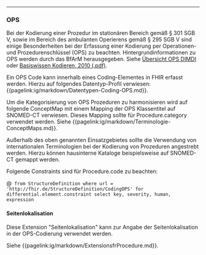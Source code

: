 ----
### OPS

Bei der Kodierung einer Prozedur im stationären Bereich gemäß § 301 SGB V, sowie im Bereich des ambulanten Operierens gemäß § 295 SGB V sind einige Besonderheiten bei der Erfassung einer Kodierung per Operationen- und Prozedurenschlüssel  (OPS) zu beachten. Hintergrundinformationen zu OPS werden durch das BfArM herausgegeben. Siehe [Übersicht OPS DIMDI](https://www.bfarm.de/DE/Kodiersysteme/Klassifikationen/OPS-ICHI/OPS/_node.html) oder [Basiswissen Kodieren, 2010 (.pdf)](https://www.bfarm.de/SharedDocs/Downloads/DE/Kodiersysteme/basiswissen-kodieren-2010.pdf?__blob=publicationFile).

Ein OPS Code kann innerhalb eines Coding-Elementes in FHIR erfasst werden. Hierzu auf folgendes Datentyp-Profil verwiesen: {{pagelink:ig/markdown/Datentypen-Coding-OPS.md}}.

Um die Kategorisierung von OPS Prozeduren zu harmonisieren wird auf folgende ConceptMap mit einem Mapping der OPS Klassentitel auf SNOMED-CT verwiesen. Dieses Mapping sollte für Procedure.category verwendet werden. Siehe {{pagelink:ig/markdown/Terminologie-ConceptMaps.md}}.

Außerhalb des oben genannten Einsatzgebietes sollte die Verwendung von internationalen Terminologien bei der Kodierung von Prozeduren angestrebt werden. Hierzu können hausinterne Kataloge beispielsweise auf SNOMED-CT gemappt werden.

Folgende Constraints sind für Procedure.code zu beachten:

@``` from StructureDefinition where url = 'http://fhir.de/StructureDefinition/CodingOPS' for differential.element.constraint select key, severity, human, expression```

#### Seitenlokalisation

Diese Extension "Seitenlokalisation" kann zur Angabe der Seitenlokalisation in der OPS-Codierung verwendet werden.

Siehe {{pagelink:ig/markdown/ExtensionsfrProcedure.md}}.